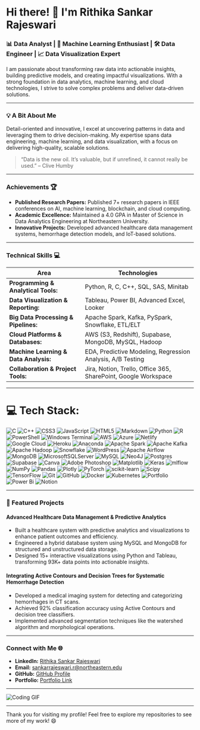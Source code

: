 # Hi there! 👋 I'm Rithika Sankar Rajeswari

### 📊 Data Analyst | 🧠 Machine Learning Enthusiast | 🛠️ Data Engineer | 📈 Data Visualization Expert  
I am passionate about transforming raw data into actionable insights, building predictive models, and creating impactful visualizations. With a strong foundation in data analytics, machine learning, and cloud technologies, I strive to solve complex problems and deliver data-driven solutions.

---

### 💡 A Bit About Me
Detail-oriented and innovative, I excel at uncovering patterns in data and leveraging them to drive decision-making. My expertise spans data engineering, machine learning, and data visualization, with a focus on delivering high-quality, scalable solutions.

> “Data is the new oil. It’s valuable, but if unrefined, it cannot really be used.” – Clive Humby

---

### Achievements 🏆

- **Published Research Papers:** Published 7+ research papers in IEEE conferences on AI, machine learning, blockchain, and cloud computing.
- **Academic Excellence:** Maintained a 4.0 GPA in Master of Science in Data Analytics Engineering at Northeastern University.
- **Innovative Projects:** Developed advanced healthcare data management systems, hemorrhage detection models, and IoT-based solutions.

---

### Technical Skills 💻

| Area                                      | Technologies                                     |
|-------------------------------------------|--------------------------------------------------|
| **Programming & Analytical Tools:**       | Python, R, C, C++, SQL, SAS, Minitab            |
| **Data Visualization & Reporting:**       | Tableau, Power BI, Advanced Excel, Looker       |
| **Big Data Processing & Pipelines:**      | Apache Spark, Kafka, PySpark, Snowflake, ETL/ELT|
| **Cloud Platforms & Databases:**          | AWS (S3, Redshift), Supabase, MongoDB, MySQL, Hadoop |
| **Machine Learning & Data Analysis:**     | EDA, Predictive Modeling, Regression Analysis, A/B Testing |
| **Collaboration & Project Tools:**        | Jira, Notion, Trello, Office 365, SharePoint, Google Workspace |

---


# 💻 Tech Stack:
![C](https://img.shields.io/badge/c-%2300599C.svg?style=flat&logo=c&logoColor=white) ![C++](https://img.shields.io/badge/c++-%2300599C.svg?style=flat&logo=c%2B%2B&logoColor=white) ![CSS3](https://img.shields.io/badge/css3-%231572B6.svg?style=flat&logo=css3&logoColor=white) ![JavaScript](https://img.shields.io/badge/javascript-%23323330.svg?style=flat&logo=javascript&logoColor=%23F7DF1E) ![HTML5](https://img.shields.io/badge/html5-%23E34F26.svg?style=flat&logo=html5&logoColor=white) ![Markdown](https://img.shields.io/badge/markdown-%23000000.svg?style=flat&logo=markdown&logoColor=white) ![Python](https://img.shields.io/badge/python-3670A0?style=flat&logo=python&logoColor=ffdd54) ![R](https://img.shields.io/badge/r-%23276DC3.svg?style=flat&logo=r&logoColor=white) ![PowerShell](https://img.shields.io/badge/PowerShell-%235391FE.svg?style=flat&logo=powershell&logoColor=white) ![Windows Terminal](https://img.shields.io/badge/Windows%20Terminal-%234D4D4D.svg?style=flat&logo=windows-terminal&logoColor=white) ![AWS](https://img.shields.io/badge/AWS-%23FF9900.svg?style=flat&logo=amazon-aws&logoColor=white) ![Azure](https://img.shields.io/badge/azure-%230072C6.svg?style=flat&logo=microsoftazure&logoColor=white) ![Netlify](https://img.shields.io/badge/netlify-%23000000.svg?style=flat&logo=netlify&logoColor=#00C7B7) ![Google Cloud](https://img.shields.io/badge/GoogleCloud-%234285F4.svg?style=flat&logo=google-cloud&logoColor=white) ![Heroku](https://img.shields.io/badge/heroku-%23430098.svg?style=flat&logo=heroku&logoColor=white) ![Anaconda](https://img.shields.io/badge/Anaconda-%2344A833.svg?style=flat&logo=anaconda&logoColor=white) ![Apache Spark](https://img.shields.io/badge/Apache%20Spark-FDEE21?style=flat&logo=apachespark&logoColor=black) ![Apache Kafka](https://img.shields.io/badge/Apache%20Kafka-000?style=flat&logo=apachekafka) ![Apache Hadoop](https://img.shields.io/badge/Apache%20Hadoop-66CCFF?style=flat&logo=apachehadoop&logoColor=black) ![Snowflake](https://img.shields.io/badge/snowflake-%2329B5E8.svg?style=flat&logo=snowflake&logoColor=white) ![WordPress](https://img.shields.io/badge/WordPress-%23117AC9.svg?style=flat&logo=WordPress&logoColor=white) ![Apache Airflow](https://img.shields.io/badge/Apache%20Airflow-017CEE?style=flat&logo=Apache%20Airflow&logoColor=white) ![MongoDB](https://img.shields.io/badge/MongoDB-%234ea94b.svg?style=flat&logo=mongodb&logoColor=white) ![MicrosoftSQLServer](https://img.shields.io/badge/Microsoft%20SQL%20Server-CC2927?style=flat&logo=microsoft%20sql%20server&logoColor=white) ![MySQL](https://img.shields.io/badge/mysql-4479A1.svg?style=flat&logo=mysql&logoColor=white) ![Neo4J](https://img.shields.io/badge/Neo4j-008CC1?style=flat&logo=neo4j&logoColor=white) ![Postgres](https://img.shields.io/badge/postgres-%23316192.svg?style=flat&logo=postgresql&logoColor=white) ![Supabase](https://img.shields.io/badge/Supabase-3ECF8E?style=flat&logo=supabase&logoColor=white) ![Canva](https://img.shields.io/badge/Canva-%2300C4CC.svg?style=flat&logo=Canva&logoColor=white) ![Adobe Photoshop](https://img.shields.io/badge/adobe%20photoshop-%2331A8FF.svg?style=flat&logo=adobe%20photoshop&logoColor=white) ![Matplotlib](https://img.shields.io/badge/Matplotlib-%23ffffff.svg?style=flat&logo=Matplotlib&logoColor=black) ![Keras](https://img.shields.io/badge/Keras-%23D00000.svg?style=flat&logo=Keras&logoColor=white) ![mlflow](https://img.shields.io/badge/mlflow-%23d9ead3.svg?style=flat&logo=numpy&logoColor=blue) ![NumPy](https://img.shields.io/badge/numpy-%23013243.svg?style=flat&logo=numpy&logoColor=white) ![Pandas](https://img.shields.io/badge/pandas-%23150458.svg?style=flat&logo=pandas&logoColor=white) ![Plotly](https://img.shields.io/badge/Plotly-%233F4F75.svg?style=flat&logo=plotly&logoColor=white) ![PyTorch](https://img.shields.io/badge/PyTorch-%23EE4C2C.svg?style=flat&logo=PyTorch&logoColor=white) ![scikit-learn](https://img.shields.io/badge/scikit--learn-%23F7931E.svg?style=flat&logo=scikit-learn&logoColor=white) ![Scipy](https://img.shields.io/badge/SciPy-%230C55A5.svg?style=flat&logo=scipy&logoColor=%white) ![TensorFlow](https://img.shields.io/badge/TensorFlow-%23FF6F00.svg?style=flat&logo=TensorFlow&logoColor=white) ![Git](https://img.shields.io/badge/git-%23F05033.svg?style=flat&logo=git&logoColor=white) ![GitHub](https://img.shields.io/badge/github-%23121011.svg?style=flat&logo=github&logoColor=white) ![Docker](https://img.shields.io/badge/docker-%230db7ed.svg?style=flat&logo=docker&logoColor=white) ![Kubernetes](https://img.shields.io/badge/kubernetes-%23326ce5.svg?style=flat&logo=kubernetes&logoColor=white) ![Portfolio](https://img.shields.io/badge/Portfolio-%23000000.svg?style=flat&logo=firefox&logoColor=#FF7139) ![Power Bi](https://img.shields.io/badge/power_bi-F2C811?style=flat&logo=powerbi&logoColor=black) ![Notion](https://img.shields.io/badge/Notion-%23000000.svg?style=flat&logo=notion&logoColor=white)

---

### 🚀 Featured Projects

#### Advanced Healthcare Data Management & Predictive Analytics
- Built a healthcare system with predictive analytics and visualizations to enhance patient outcomes and efficiency.
- Engineered a hybrid database system using MySQL and MongoDB for structured and unstructured data storage.
- Designed 15+ interactive visualizations using Python and Tableau, transforming 93K+ data points into actionable insights.

#### Integrating Active Contours and Decision Trees for Systematic Hemorrhage Detection
- Developed a medical imaging system for detecting and categorizing hemorrhages in CT scans.
- Achieved 92% classification accuracy using Active Contours and decision tree classifiers.
- Implemented advanced segmentation techniques like the watershed algorithm and morphological operations.

---

### Connect with Me 🌐

- **LinkedIn:** [Rithika Sankar Rajeswari](https://www.linkedin.com/in/rithika-s-r)
- **Email:** [sankarrajeswari.r@northeastern.edu](mailto:sankarrajeswari.r@northeastern.edu)
- **GitHub:** [GitHub Profile](https://github.com/rithika-sr)
- **Portfolio:** [Portfolio Link](https://sites.google.com/view/rithikasankarrajeswari/home)

---

![Coding GIF](https://media.giphy.com/media/v1.Y2lkPTc5MGI3NjExMGFteGZndGFsbnNoM2I4NmE2eXJoYWZubHI1b3o3Z2k3Nmhndjk4MCZlcD12MV9naWZzX3NlYXJjaCZjdD1n/JWuBH9rCO2uZuHBFpm/giphy.gif)

---

Thank you for visiting my profile! Feel free to explore my repositories to see more of my work! 😄
